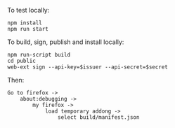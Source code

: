 To test locally:
```
npm install
npm run start
```

To build, sign, publish and install locally:
```
npm run-script build
cd public
web-ext sign --api-key=$issuer --api-secret=$secret
```

Then:

```
Go to firefox -> 
    about:debugging -> 
        my firefox -> 
            load temporary addong ->
                select build/manifest.json
``` 

